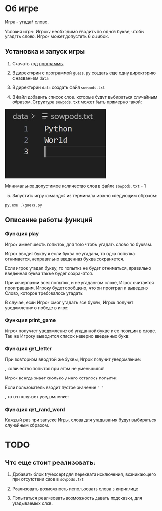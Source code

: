 # Об игре

Игра - угадай слово. 

Условия игры:
Игроку необходимо вводить по одной букве, чтобы угадать слово. Игрок может допустить 6 ошибок.

## Установка и запуск игры

1) Скачать код [программы](https://gist.github.com/dvmn-tasks/5f31ef8aabcef4ba9f0dd9766d7c434c)

2) В директории с программой ``guess.py`` создать еще одну директорию с названием `data`

3) В директории `data` создать файл `sowpods.txt`

4) В файл добавить список слов, которые будут выбираться случайным образом.
Структура `sowpods.txt` может быть примерно такой:

![alt text](https://github.com/EDU-DevMan/writing_documentation/blob/main/image/exmpl.JPG?raw=true)

Минимальное допустимое количество слов в файле `sowpods.txt` - 1

5) Запустить игру командой из терминала можно следующим образом:

```py.exe .\guess.py```

## Описание работы функций

### Функция play

Игрок имеет шесть попыток, для того чтобы угадать слово по буквам.

Игрок вводит букву и если буква не угадана, то одна попытка отнимается, неправильно введенная буква сохраняется.

Если игрок угадал букву, то попытка не будет отниматься, правильно введенная буква также будет сохранятся. 

При исчерпании всех попыток, и не угаданном слове, Игрок считается проигравшим.
Игроку будет сообщено, что он проиграл и выведено Слово, которое требовалось угадать:

[id]:/image/lose.JPG

В случае, если Игрок смог угадать все буквы, Игрок получит уведомление о победе в игре:  

[id]:/image/win_1.JPG

### Функция print_game

Игрок получает уведомление об угаданной букве и ее позиции в слове. 
Так же Игроку выводится список неверно введенных букв:

[id]:/image/let_1.JPG

### Функция get_letter

При повторном ввод той же буквы, Игрок получит уведомление:

[id]:/image/let_2.JPG

, количество попыток при этом не уменьшится!

Игрок всегда знает сколько у него осталось попыток:

[id]:/image/let_3.JPG

Если пользователь вводит пустое значение ``' '``

[id]:image/null.JPG

, то он получает уведомление:

[id]:/image/let_4.JPG

### Функция get_rand_word

Каждый раз при запуске Игры, слова для угадывания будут выбираться случайным образом.

# TODO

## Что еще стоит реализовать:

1) Добавить блок try/except для перехвата исключения, возникающего при отсутствии слов в ```sowpods.txt```

2) Реализовать возможность использовать слова в кириллице

3) Попытаться реализовать возможность давать подсказки, для угадываемых слов. 
